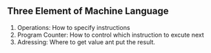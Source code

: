 ## Three Element of Machine Language

1. Operations: How to specify instructions
2. Program Counter: How to control which instruction to excute next 
3. Adressing: Where to get value ant put the result.